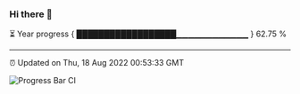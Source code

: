 ### Hi there 👋

⏳ Year progress { ██████████████████▁▁▁▁▁▁▁▁▁▁▁▁ } 62.75 %

---

⏰ Updated on Thu, 18 Aug 2022 00:53:33 GMT

![Progress Bar CI](https://github.com/Shyam-Makwana/GitHub-Actions-Demo/workflows/Progress%20Bar%20CI/badge.svg)
